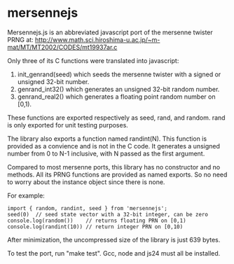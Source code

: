
mersennejs
==========

Mersennejs.js is an abbreviated javascript port of the mersenne twister 
PRNG at:
http://www.math.sci.hiroshima-u.ac.jp/~m-mat/MT/MT2002/CODES/mt19937ar.c

Only three of its C functions were translated into javascript: 

1. init\_genrand(seed) which seeds the mersenne twister with a signed
   or unsigned 32-bit number.
2. genrand\_int32() which generates an unsigned 32-bit random number.
3. genrand\_real2() which generates a floating point random number on [0,1).

These functions are exported respectively as seed, rand, and random.
rand is only exported for unit testing purposes.

The library also exports a function named randint(N).  This function
is provided as a convience and is not in the C code.  It generates a 
unsigned number from 0 to N-1 inclusive, with N passed as the first argument.

Compared to most mersenne ports, this library has no constructor and no
methods.  All its PRNG functions are provided as named exports.
So no need to worry about the instance object since there is none.

For example:

    import { random, randint, seed } from 'mersennejs';
    seed(0)  // seed state vector with a 32-bit integer, can be zero
    console.log(random())    // returns floating PRN on [0,1)
    console.log(randint(10)) // return integer PRN on [0,10)

After minimization, the uncompressed size of the library is just 639 bytes.

To test the port, run "make test".  Gcc, node and js24 must all be
installed.


